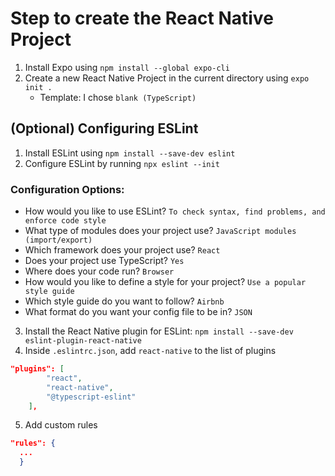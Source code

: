 # Step to create the React Native Project

1. Install Expo using `npm install --global expo-cli`
2. Create a new React Native Project in the current directory using `expo init .`
    - Template: I chose `blank (TypeScript)`

## (Optional) Configuring ESLint
1. Install ESLint using `npm install --save-dev eslint`
2. Configure ESLint by running `npx eslint --init`

### Configuration Options:
- How would you like to use ESLint? `To check syntax, find problems, and enforce code style`
- What type of modules does your project use? `JavaScript modules (import/export)`
- Which framework does your project use? `React`
- Does your project use TypeScript? `Yes`
- Where does your code run? `Browser`
- How would you like to define a style for your project? `Use a popular style guide`
- Which style guide do you want to follow? `Airbnb`
- What format do you want your config file to be in? `JSON`

3. Install the React Native plugin for ESLint: `npm install --save-dev eslint-plugin-react-native`
4. Inside `.eslintrc.json`, add `react-native` to the list of plugins

```JSON
"plugins": [
        "react",
        "react-native",
        "@typescript-eslint"
    ],
```

5. Add custom rules

```JSON
"rules": {
  ...
  }
```
